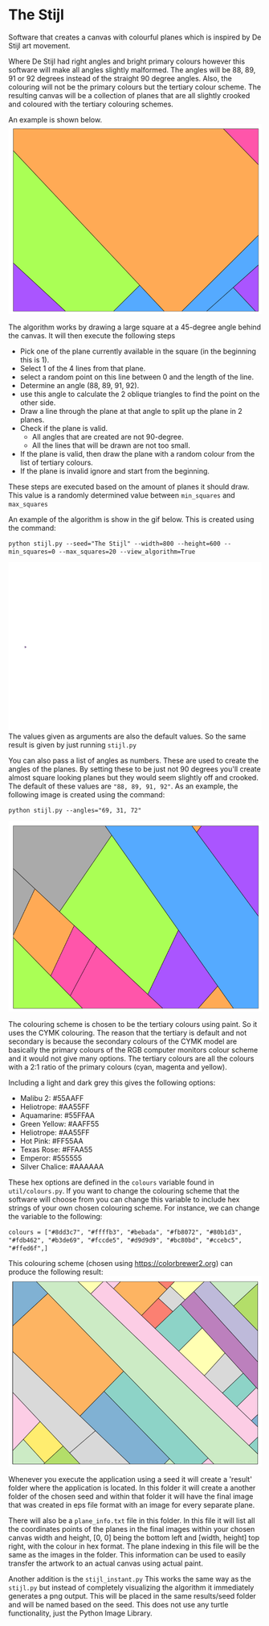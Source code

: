 # The Stijl


Software that creates a canvas with colourful planes which is inspired by De Stijl art movement. 

Where De Stijl had right angles and bright primary colours however this software will make all angles slightly malformed. The angles will be 88, 89, 91 or 92 degrees instead of the straight 90 degree angles. Also, the colouring will not be the primary colours but the tertiary colour scheme. The resulting canvas will be a collection of planes that are all slightly crooked and coloured with the tertiary colouring schemes.

An example is shown below. 
![The Stijl image example](example_images/example_regular.png)

The algorithm works by drawing a large square at a 45-degree angle behind the canvas. It will then execute the following steps   
- Pick one of the plane currently available in the square (in the beginning this is 1). 
- Select 1 of the 4 lines from that plane.
- select a random point on this line between 0 and the length of the line.
- Determine an angle (88, 89, 91, 92).
- use this angle to calculate the 2 oblique triangles to find the point on the other side.
- Draw a line through the plane at that angle to split up the plane in 2 planes.
- Check if the plane is valid.
  - All angles that are created are not 90-degree.
  - All the lines that will be drawn are not too small.
- If the plane is valid, then draw the plane with a random colour from the list of tertiary colours.
- If the plane is invalid ignore and start from the beginning.

These steps are executed based on the amount of planes it should draw. This value is a randomly determined value between `min_squares` and `max_squares` 

An example of the algorithm is show in the gif below. This is created using the command:
```commandline
python stijl.py --seed="The Stijl" --width=800 --height=600 --min_squares=0 --max_squares=20 --view_algorithm=True
```
![The Stijl gif example](example_images/example_gif.gif)
The values given as arguments are also the default values. So the same result is given by just running `stijl.py`

You can also pass a list of angles as numbers. These are used to create the angles of the planes. By setting these to be just not 90 degrees you'll create almost square looking planes but they would seem slightly off and crooked. The default of these values are `"88, 89, 91, 92"`.
As an example, the following image is created using the command:
```commandline
python stijl.py --angles="69, 31, 72"
```
![The Stijl image angle_example](example_images/example_angles.png)

The colouring scheme is chosen to be the tertiary colours using paint. So it uses the CYMK colouring. The reason that the tertiary is default and not secondary is because the secondary colours of the CYMK model are basically the primary colours of the RGB computer monitors colour scheme and it would not give many options. The tertiary colours are all the colours with a 2:1 ratio of the primary colours (cyan, magenta and yellow).

Including a light and dark grey this gives the following options:
- Malibu 2: #55AAFF
- Heliotrope: #AA55FF
- Aquamarine: #55FFAA
- Green Yellow: #AAFF55
- Heliotrope: #AA55FF
- Hot Pink: #FF55AA
- Texas Rose: #FFAA55
- Emperor: #555555
- Silver Chalice: #AAAAAA

These hex options are defined in the `colours` variable found in `util/colours.py`. If you want to change the colouring scheme that the software will choose from you can change this variable to include hex strings of your own chosen colouring scheme. For instance, we can change the variable to the following:
```
colours = ["#8dd3c7", "#ffffb3", "#bebada", "#fb8072", "#80b1d3", "#fdb462", "#b3de69", "#fccde5", "#d9d9d9", "#bc80bd", "#ccebc5", "#ffed6f",]
```
This colouring scheme (chosen using https://colorbrewer2.org) can produce the following result:
![The Stijl image colouring_example](example_images/example_colouring.png)

Whenever you execute the application using a seed it will create a 'result' folder where the application is located. In this folder it will create a another folder of the chosen seed and within that folder it will have the final image that was created in eps file format with an image for every separate plane. 

There will also be a `plane_info.txt` file in this folder. In this file it will list all the coordinates points of the planes in the final images within your chosen canvas width and height, [0, 0] being the bottom left and [width, height] top right, with the colour in hex format. The plane indexing in this file will be the same as the images in the folder. This information can be used to easily transfer the artwork to an actual canvas using actual paint.

Another addition is the `stijl_instant.py` This works the same way as the `stijl.py` but instead of completely visualizing the algorithm it immediately generates a png output. This will be placed in the same results/seed folder and will be named based on the seed. This does not use any turtle functionality, just the Python Image Library.
